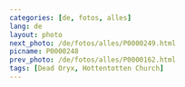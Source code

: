 ```yaml
---
categories: [de, fotos, alles]
lang: de
layout: photo
next_photo: /de/fotos/alles/P0000249.html
picname: P0000248
prev_photo: /de/fotos/alles/P0000162.html
tags: [Dead Oryx, Hottentotten Church]
---
```


